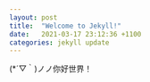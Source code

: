 ```yaml
---
layout: post
title:  "Welcome to Jekyll!"
date:   2021-03-17 23:12:36 +1100
categories: jekyll update
---
```


(*´▽｀)ノノ你好世界！